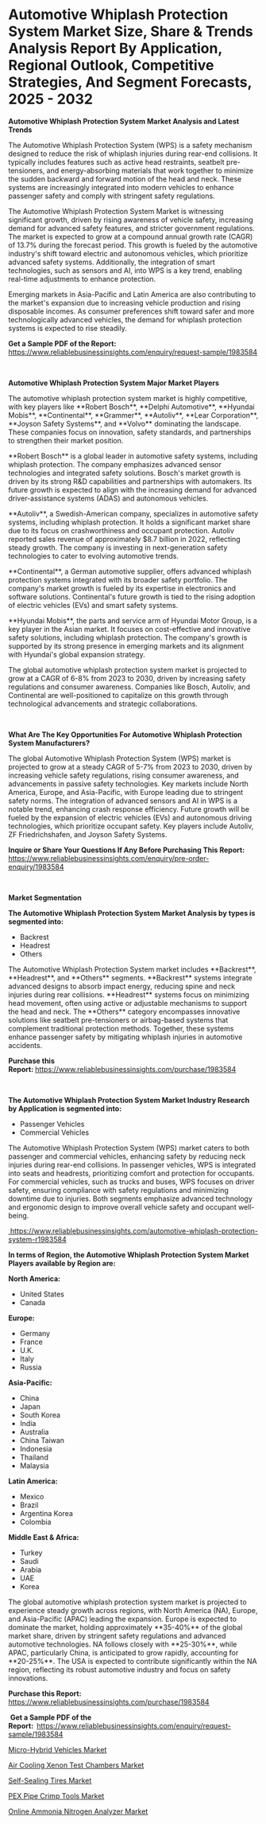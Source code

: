 <p><h1>Automotive Whiplash Protection System Market Size, Share & Trends Analysis Report By Application, Regional Outlook, Competitive Strategies, And Segment Forecasts, 2025 - 2032</h1></p><p><strong>Automotive Whiplash Protection System Market Analysis and Latest Trends</strong></p>
<p><p>The Automotive Whiplash Protection System (WPS) is a safety mechanism designed to reduce the risk of whiplash injuries during rear-end collisions. It typically includes features such as active head restraints, seatbelt pre-tensioners, and energy-absorbing materials that work together to minimize the sudden backward and forward motion of the head and neck. These systems are increasingly integrated into modern vehicles to enhance passenger safety and comply with stringent safety regulations.</p><p>The Automotive Whiplash Protection System Market is witnessing significant growth, driven by rising awareness of vehicle safety, increasing demand for advanced safety features, and stricter government regulations. The market is expected to grow at a compound annual growth rate (CAGR) of 13.7% during the forecast period. This growth is fueled by the automotive industry's shift toward electric and autonomous vehicles, which prioritize advanced safety systems. Additionally, the integration of smart technologies, such as sensors and AI, into WPS is a key trend, enabling real-time adjustments to enhance protection.</p><p>Emerging markets in Asia-Pacific and Latin America are also contributing to the market's expansion due to increasing vehicle production and rising disposable incomes. As consumer preferences shift toward safer and more technologically advanced vehicles, the demand for whiplash protection systems is expected to rise steadily.</p></p>
<p><strong>Get a Sample PDF of the Report:&nbsp;</strong> <a href="https://www.reliablebusinessinsights.com/enquiry/request-sample/1983584?utm_campaign=1873&utm_medium=2&utm_source=Github&utm_content=ia&utm_term=24012025&utm_id=automotive-whiplash-protection-system">https://www.reliablebusinessinsights.com/enquiry/request-sample/1983584</a></p>
<p>&nbsp;</p>
<p><strong>Automotive Whiplash Protection System Major Market Players</strong></p>
<p><p>The automotive whiplash protection system market is highly competitive, with key players like **Robert Bosch**, **Delphi Automotive**, **Hyundai Mobis**, **Continental**, **Grammer**, **Autoliv**, **Lear Corporation**, **Joyson Safety Systems**, and **Volvo** dominating the landscape. These companies focus on innovation, safety standards, and partnerships to strengthen their market position.</p><p>**Robert Bosch** is a global leader in automotive safety systems, including whiplash protection. The company emphasizes advanced sensor technologies and integrated safety solutions. Bosch's market growth is driven by its strong R&D capabilities and partnerships with automakers. Its future growth is expected to align with the increasing demand for advanced driver-assistance systems (ADAS) and autonomous vehicles.</p><p>**Autoliv**, a Swedish-American company, specializes in automotive safety systems, including whiplash protection. It holds a significant market share due to its focus on crashworthiness and occupant protection. Autoliv reported sales revenue of approximately $8.7 billion in 2022, reflecting steady growth. The company is investing in next-generation safety technologies to cater to evolving automotive trends.</p><p>**Continental**, a German automotive supplier, offers advanced whiplash protection systems integrated with its broader safety portfolio. The company's market growth is fueled by its expertise in electronics and software solutions. Continental's future growth is tied to the rising adoption of electric vehicles (EVs) and smart safety systems.</p><p>**Hyundai Mobis**, the parts and service arm of Hyundai Motor Group, is a key player in the Asian market. It focuses on cost-effective and innovative safety solutions, including whiplash protection. The company's growth is supported by its strong presence in emerging markets and its alignment with Hyundai's global expansion strategy.</p><p>The global automotive whiplash protection system market is projected to grow at a CAGR of 6-8% from 2023 to 2030, driven by increasing safety regulations and consumer awareness. Companies like Bosch, Autoliv, and Continental are well-positioned to capitalize on this growth through technological advancements and strategic collaborations.</p></p>
<p>&nbsp;</p>
<p><strong>What Are The Key Opportunities For Automotive Whiplash Protection System Manufacturers?</strong></p>
<p><p>The global Automotive Whiplash Protection System (WPS) market is projected to grow at a steady CAGR of 5-7% from 2023 to 2030, driven by increasing vehicle safety regulations, rising consumer awareness, and advancements in passive safety technologies. Key markets include North America, Europe, and Asia-Pacific, with Europe leading due to stringent safety norms. The integration of advanced sensors and AI in WPS is a notable trend, enhancing crash response efficiency. Future growth will be fueled by the expansion of electric vehicles (EVs) and autonomous driving technologies, which prioritize occupant safety. Key players include Autoliv, ZF Friedrichshafen, and Joyson Safety Systems.</p></p>
<p><strong>Inquire or Share Your Questions If Any Before Purchasing This Report:</strong> <a href="https://www.reliablebusinessinsights.com/enquiry/pre-order-enquiry/1983584?utm_campaign=1873&utm_medium=2&utm_source=Github&utm_content=ia&utm_term=24012025&utm_id=automotive-whiplash-protection-system">https://www.reliablebusinessinsights.com/enquiry/pre-order-enquiry/1983584</a></p>
<p>&nbsp;</p>
<p><strong>Market Segmentation</strong></p>
<p><strong>The Automotive Whiplash Protection System Market Analysis by types is segmented into:</strong></p>
<p><ul><li>Backrest</li><li>Headrest</li><li>Others</li></ul></p>
<p><p>The Automotive Whiplash Protection System market includes **Backrest**, **Headrest**, and **Others** segments. **Backrest** systems integrate advanced designs to absorb impact energy, reducing spine and neck injuries during rear collisions. **Headrest** systems focus on minimizing head movement, often using active or adjustable mechanisms to support the head and neck. The **Others** category encompasses innovative solutions like seatbelt pre-tensioners or airbag-based systems that complement traditional protection methods. Together, these systems enhance passenger safety by mitigating whiplash injuries in automotive accidents.</p></p>
<p><strong>Purchase this Report:&nbsp;</strong><a href="https://www.reliablebusinessinsights.com/purchase/1983584?utm_campaign=1873&utm_medium=2&utm_source=Github&utm_content=ia&utm_term=24012025&utm_id=automotive-whiplash-protection-system">https://www.reliablebusinessinsights.com/purchase/1983584</a></p>
<p>&nbsp;</p>
<p><strong>The Automotive Whiplash Protection System Market Industry Research by Application is segmented into:</strong></p>
<p><ul><li>Passenger Vehicles</li><li>Commercial Vehicles</li></ul></p>
<p><p>The Automotive Whiplash Protection System (WPS) market caters to both passenger and commercial vehicles, enhancing safety by reducing neck injuries during rear-end collisions. In passenger vehicles, WPS is integrated into seats and headrests, prioritizing comfort and protection for occupants. For commercial vehicles, such as trucks and buses, WPS focuses on driver safety, ensuring compliance with safety regulations and minimizing downtime due to injuries. Both segments emphasize advanced technology and ergonomic design to improve overall vehicle safety and occupant well-being.</p></p>
<p><a href="https://www.reliablebusinessinsights.com/automotive-whiplash-protection-system-r1983584?utm_campaign=1873&utm_medium=2&utm_source=Github&utm_content=ia&utm_term=24012025&utm_id=automotive-whiplash-protection-system">&nbsp;https://www.reliablebusinessinsights.com/automotive-whiplash-protection-system-r1983584</a></p>
<p><strong>In terms of Region, the Automotive Whiplash Protection System Market Players available by Region are:</strong></p>
<p>
    <p> <strong> North America: </strong>
        <ul>
            <li>United States</li>
            <li>Canada</li>
        </ul>
        </p> 
    <p> <strong> Europe: </strong>
        <ul>
            <li>Germany</li>
            <li>France</li>
            <li>U.K.</li>
            <li>Italy</li>
            <li>Russia</li>
        </ul>
        </p> 
    <p> <strong> Asia-Pacific: </strong>
        <ul>
            <li>China</li>
            <li>Japan</li>
            <li>South Korea</li>
            <li>India</li>
            <li>Australia</li>
            <li>China Taiwan</li>
            <li>Indonesia</li>
            <li>Thailand</li>
            <li>Malaysia</li>
        </ul>
        </p> 
    <p> <strong> Latin America: </strong>
        <ul>
            <li>Mexico</li>
            <li>Brazil</li>
            <li>Argentina Korea</li>
            <li>Colombia</li>
        </ul>
        </p> 
    <p> <strong> Middle East & Africa: </strong>
        <ul>
            <li>Turkey</li>
            <li>Saudi</li>
            <li>Arabia</li>
            <li>UAE</li>
            <li>Korea</li>
        </ul>
    </p>
    </p>
<p><p>The global automotive whiplash protection system market is projected to experience steady growth across regions, with North America (NA), Europe, and Asia-Pacific (APAC) leading the expansion. Europe is expected to dominate the market, holding approximately **35-40%** of the global market share, driven by stringent safety regulations and advanced automotive technologies. NA follows closely with **25-30%**, while APAC, particularly China, is anticipated to grow rapidly, accounting for **20-25%**. The USA is expected to contribute significantly within the NA region, reflecting its robust automotive industry and focus on safety innovations.</p></p>
<p><strong>Purchase this Report: </strong><a href="https://www.reliablebusinessinsights.com/purchase/1983584?utm_campaign=1873&utm_medium=2&utm_source=Github&utm_content=ia&utm_term=24012025&utm_id=automotive-whiplash-protection-system">https://www.reliablebusinessinsights.com/purchase/1983584</a></p>
<p>&nbsp;<strong>Get a Sample PDF of the Report:&nbsp;&nbsp;</strong><a href="https://www.reliablebusinessinsights.com/enquiry/request-sample/1983584?utm_campaign=1873&utm_medium=2&utm_source=Github&utm_content=ia&utm_term=24012025&utm_id=automotive-whiplash-protection-system">https://www.reliablebusinessinsights.com/enquiry/request-sample/1983584</a></p>
<p><strong></strong></p>
<p><p><a href="https://github.com/schwminh2001101/Market-Research-Report-List-1/blob/main/micro-hybrid-vehicles-market.md?utm_campaign=1873&utm_medium=2&utm_source=Github&utm_content=ia&utm_term=24012025&utm_id=automotive-whiplash-protection-system">Micro-Hybrid Vehicles Market</a></p><p><a href="https://www.linkedin.com/pulse/air-cooling-xenon-test-chambers-market-analysis-driving-ykafc?utm_campaign=1873&utm_medium=2&utm_source=Github&utm_content=ia&utm_term=24012025&utm_id=automotive-whiplash-protection-system">Air Cooling Xenon Test Chambers Market</a></p><p><a href="https://github.com/triattwood9919/Market-Research-Report-List-1/blob/main/self-sealing-tires-market.md?utm_campaign=1873&utm_medium=2&utm_source=Github&utm_content=ia&utm_term=24012025&utm_id=automotive-whiplash-protection-system">Self-Sealing Tires Market</a></p><p><a href="https://www.linkedin.com/pulse/pex-pipe-crimp-tools-market-review-strategic-growth-h97ic?utm_campaign=1873&utm_medium=2&utm_source=Github&utm_content=ia&utm_term=24012025&utm_id=automotive-whiplash-protection-system">PEX Pipe Crimp Tools Market</a></p><p><a href="https://www.linkedin.com/pulse/strategic-roadmap-success-global-online-ammonia-nitrogen-dzplc?utm_campaign=1873&utm_medium=2&utm_source=Github&utm_content=ia&utm_term=24012025&utm_id=automotive-whiplash-protection-system">Online Ammonia Nitrogen Analyzer Market</a></p></p>